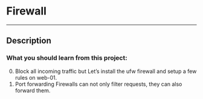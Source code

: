 # Firewall
---
## Description
### What you should learn from this project:

0. Block all incoming traffic but
Let’s install the ufw firewall and setup a few rules on web-01.
1. Port forwarding
Firewalls can not only filter requests, they can also forward them.
